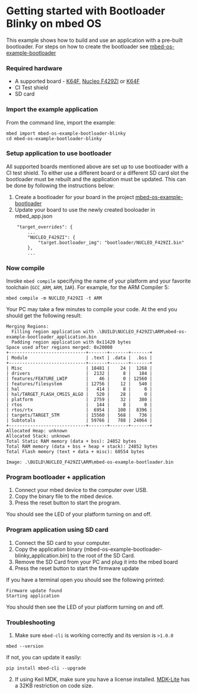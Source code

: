 # Getting started with Bootloader Blinky on mbed OS

This example shows how to build and use an application with a pre-built bootloader.
For steps on how to create the bootloader see [mbed-os-example-bootloader](https://github.com/ARMmbed/mbed-os-example-bootloader)

### Required hardware
* A supported board - [K64F](https://developer.mbed.org/platforms/ublox-EVK-ODIN-W2/), [Nucleo F429ZI](https://developer.mbed.org/platforms/ST-Nucleo-F429ZI/) or [K64F](https://developer.mbed.org/platforms/FRDM-K64F/)
* CI Test shield
* SD card

### Import the example application

From the command line, import the example:

```
mbed import mbed-os-example-bootloader-blinky
cd mbed-os-example-bootloader-blinky
```

### Setup application to use bootloader

All supported boards mentioned above are set up to use bootloader with a CI test shield.
To either use a different board or a different SD card slot the bootloader must be rebuilt and the application must be updated.
This can be done by following the instructions below:

1. Create a bootloader for your board in the project [mbed-os-example-bootloader](https://github.com/ARMmbed/mbed-os-example-bootloader)
2. Update your board to use the newly created booloader in mbed_app.json
```
    "target_overrides": {
        ...
        "NUCLEO_F429ZI": {
            "target.bootloader_img": "bootloader/NUCLEO_F429ZI.bin"
        },
        ...
```

### Now compile

Invoke `mbed compile` specifying the name of your platform and your favorite toolchain (`GCC_ARM`, `ARM`, `IAR`). For example, for the ARM Compiler 5:

```
mbed compile -m NUCLEO_F429ZI -t ARM
```

Your PC may take a few minutes to compile your code. At the end you should get the following result:

```
Merging Regions:
  Filling region application with .\BUILD\NUCLEO_F429ZI\ARM\mbed-os-example-bootloader_application.bin
  Padding region application with 0x11420 bytes
Space used after regions merged: 0x20000
+-----------------------------+-------+-------+-------+
| Module                      | .text | .data |  .bss |
+-----------------------------+-------+-------+-------+
| Misc                        | 18481 |    24 |  1268 |
| drivers                     |  2132 |     8 |   184 |
| features/FEATURE_LWIP       |    46 |     0 | 12560 |
| features/filesystem         | 12756 |    12 |   540 |
| hal                         |   414 |     8 |     0 |
| hal/TARGET_FLASH_CMSIS_ALGO |   520 |    28 |     0 |
| platform                    |  2759 |    32 |   380 |
| rtos                        |   144 |     8 |     0 |
| rtos/rtx                    |  6954 |   100 |  8396 |
| targets/TARGET_STM          | 15560 |   568 |   736 |
| Subtotals                   | 59766 |   788 | 24064 |
+-----------------------------+-------+-------+-------+
Allocated Heap: unknown
Allocated Stack: unknown
Total Static RAM memory (data + bss): 24852 bytes
Total RAM memory (data + bss + heap + stack): 24852 bytes
Total Flash memory (text + data + misc): 60554 bytes

Image: .\BUILD\NUCLEO_F429ZI\ARM\mbed-os-example-bootloader.bin
```

### Program bootloader + application

1. Connect your mbed device to the computer over USB.
1. Copy the binary file to the mbed device.
1. Press the reset button to start the program.

You should see the LED of your platform turning on and off.

### Program application using SD card

1. Connect the SD card to your computer.
1. Copy the application binary (mbed-os-example-bootloader-blinky_application.bin) to the root of the SD Card.
1. Remove the SD Card from your PC and plug it into the mbed board
1. Press the reset button to start the firmware update

If you have a terminal open you should see the following printed:
```
Firmware update found
Starting application
```

You should then see the LED of your platform turning on and off.

### Troubleshooting

1. Make sure `mbed-cli` is working correctly and its version is `>1.0.0`

 ```
 mbed --version
 ```

 If not, you can update it easily:

 ```
 pip install mbed-cli --upgrade
 ```

2. If using Keil MDK, make sure you have a license installed. [MDK-Lite](http://www.keil.com/arm/mdk.asp) has a 32KB restriction on code size.
